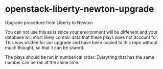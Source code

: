 # openstack-liberty-newton-upgrade
Upgrade procedure from Liberty to Newton

You can not use this as is since your environment will be diffenent and your database will most likely contain data that these plays does not account for. This was written for our upgrade and have been copied to this repo without much thought, so that it can be shared.

The plays should be run in numberical order. Everythng that has the same number can be ran at the same time. 
